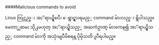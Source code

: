 ####Malicious commands to avoid
 
Linux တြင္လည္း အႏၱရာယ္ရွိၿပီး ေရွာင္ရွားရမည့္ command မ်ားလည္း ရွိပါသည္။ မေတာ္တဆမႈ သို႕မဟုတ္ အႏၱရာယ္ရွိသည့္ အႀကံဥာဏ္ မ်ားကေန၍ အႏၱရာယ္ရွိသည့္ command မ်ားကို အသုံးမျပဳမိစရန္ ပိုမိုသတိျပဳရပါမည္။
